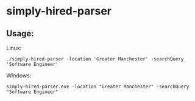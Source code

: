 # simply-hired-parser

## Usage:

Linux:
    
    ./simply-hired-parser -location 'Greater Manchester' -searchQuery 'Software Engineer'

Windows:
    
    simply-hired-parser.exe -location "Greater Manchester" -searchQuery "Software Engineer"
